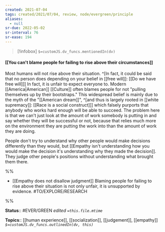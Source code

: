 ```yaml
---
created: 2021-07-04
tags: created/2021/07/04, review, node/evergreen/principle 
aliases:
  - null
sr-due: 2022-05-02
sr-interval: 76
sr-ease: 194
---
```

> [!infobox]
`$=customJS.dv_funcs.mentionedIn(dv)`

#### [[You can't blame people for failing to rise above their circumstances]] 

Most humans will not rise above their situation.
^[In fact, it could be said that no person does depending on your belief in [[free will]]: 
[[Do we have free will]]]
In fact, it is unfair to expect everyone to.
Modern [[America|American]] [[Culture]] often blames people for not "pulling themselves up by their bootstraps." 
This widespread belief is mainly due to the myth of the "[[American dream]]",
^[and thus is largely rooted in [[white supremacy]]:
[[Race is a social construct]]]
which falsely purports that anybody who works hard enough will be able to succeed.
The problem here is that we can't just look at the amount of work somebody is putting in and say whether they will be successful or not,
because that relies much more on the environment they are putting the work into than the amount of work they are doing.

People don't try to understand why other people would make decisions differently than they would,
but [[Empathy isn't understanding how you would make the decision it's understanding why they made the decision]].
They judge other people's positions without understanding what brought them there.

%%
- [[Empathy does not disallow judgment]]
Blaming people for failing to rise above their situation is not only unfair, it is unsupported by evidence. #TO/EXPLORE/RESEARCH 

%%

**Status**:: #EVER/GREEN 
*edited `=this.file.mtime`*

**Topics**:: [[human experience]], [[socialization]], [[judgement]], [[empathy]]
*`$=customJS.dv_funcs.outlinedIn(dv, this)`*

